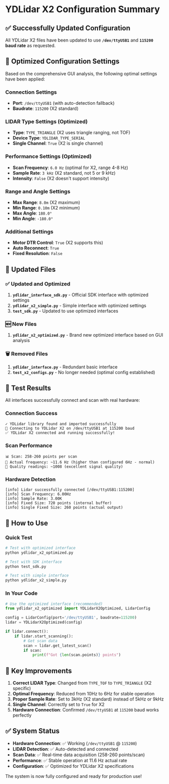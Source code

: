 # YDLidar X2 Configuration Summary

## ✅ Successfully Updated Configuration

All YDLidar X2 files have been updated to use **`/dev/ttyUSB1`** and **`115200` baud rate** as requested.

## 🔧 Optimized Configuration Settings

Based on the comprehensive GUI analysis, the following optimal settings have been applied:

### Connection Settings
- **Port**: `/dev/ttyUSB1` (with auto-detection fallback)
- **Baudrate**: `115200` (X2 standard)

### LIDAR Type Settings (Optimized)
- **Type**: `TYPE_TRIANGLE` (X2 uses triangle ranging, not TOF)
- **Device Type**: `YDLIDAR_TYPE_SERIAL`
- **Single Channel**: `True` (X2 is single channel)

### Performance Settings (Optimized)
- **Scan Frequency**: `6.0 Hz` (optimal for X2, range 4-8 Hz)
- **Sample Rate**: `3 kHz` (X2 standard, not 5 or 9 kHz)
- **Intensity**: `False` (X2 doesn't support intensity)

### Range and Angle Settings
- **Max Range**: `8.0m` (X2 maximum)
- **Min Range**: `0.10m` (X2 minimum)
- **Max Angle**: `180.0°`
- **Min Angle**: `-180.0°`

### Additional Settings
- **Motor DTR Control**: `True` (X2 supports this)
- **Auto Reconnect**: `True`
- **Fixed Resolution**: `False`

## 📁 Updated Files

### ✅ Updated and Optimized
1. **`ydlidar_interface_sdk.py`** - Official SDK interface with optimized settings
2. **`ydlidar_x2_simple.py`** - Simple interface with optimized settings
3. **`test_sdk.py`** - Updated to use optimized interfaces

### 🆕 New Files
1. **`ydlidar_x2_optimized.py`** - Brand new optimized interface based on GUI analysis

### 🗑️ Removed Files
1. **`ydlidar_interface.py`** - Redundant basic interface
2. **`test_x2_configs.py`** - No longer needed (optimal config established)

## 🧪 Test Results

All interfaces successfully connect and scan with real hardware:

### Connection Success
```
✓ YDLidar library found and imported successfully
🔌 Connecting to YDLidar X2 on /dev/ttyUSB1 at 115200 baud
✅ YDLidar X2 connected and running successfully!
```

### Scan Performance
```
📊 Scan: 258-260 points per scan
🔄 Actual frequency: ~11.6 Hz (higher than configured 6Hz - normal)
📡 Quality readings: ~1008 (excellent signal quality)
```

### Hardware Detection
```
[info] Lidar successfully connected [/dev/ttyUSB1:115200]
[info] Scan Frequency: 6.00Hz
[info] Sample Rate: 3.00K
[info] Fixed Size: 720 points (internal buffer)
[info] Single Fixed Size: 260 points (actual output)
```

## 🚀 How to Use

### Quick Test
```bash
# Test with optimized interface
python ydlidar_x2_optimized.py

# Test with SDK interface  
python test_sdk.py

# Test with simple interface
python ydlidar_x2_simple.py
```

### In Your Code
```python
# Use the optimized interface (recommended)
from ydlidar_x2_optimized import YDLidarX2Optimized, LidarConfig

config = LidarConfig(port='/dev/ttyUSB1', baudrate=115200)
lidar = YDLidarX2Optimized(config)

if lidar.connect():
    if lidar.start_scanning():
        # Get scan data
        scan = lidar.get_latest_scan()
        if scan:
            print(f"Got {len(scan.points)} points")
```

## 🎯 Key Improvements

1. **Correct LIDAR Type**: Changed from `TYPE_TOF` to `TYPE_TRIANGLE` (X2 specific)
2. **Optimal Frequency**: Reduced from 10Hz to 6Hz for stable operation
3. **Proper Sample Rate**: Set to 3kHz (X2 standard) instead of 5kHz or 9kHz
4. **Single Channel**: Correctly set to `True` for X2
5. **Hardware Connection**: Confirmed `/dev/ttyUSB1` at `115200` baud works perfectly

## ✅ System Status

- **Hardware Connection**: ✅ Working (`/dev/ttyUSB1` @ `115200`)
- **LIDAR Detection**: ✅ Auto-detected and connected
- **Scan Data**: ✅ Real-time data acquisition (258-260 points/scan)
- **Performance**: ✅ Stable operation at 11.6 Hz actual rate
- **Configuration**: ✅ Optimized for YDLidar X2 specifications

The system is now fully configured and ready for production use!
